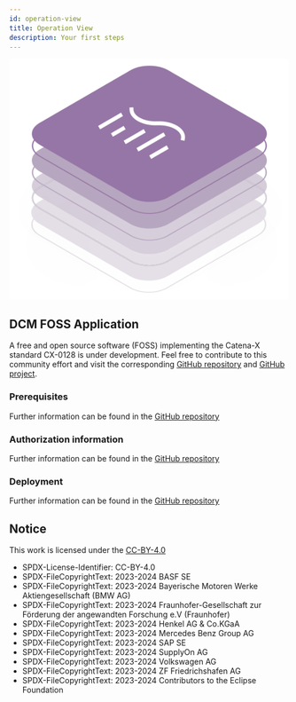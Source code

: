 ```yaml
---
id: operation-view
title: Operation View
description: Your first steps
---
```


![DCM kit banner](/img/kit-icons/dcm-kit-icon.svg)

## DCM FOSS Application

A free and open source software (FOSS) implementing the Catena-X standard CX-0128 is under development. Feel free to contribute to this community effort and visit the corresponding [GitHub repository](https://github.com/eclipse-tractusx/demand-capacity-mgmt) and [GitHub project](https://github.com/orgs/eclipse-tractusx/projects/66).

### Prerequisites

Further information can be found in the [GitHub repository](https://github.com/eclipse-tractusx/demand-capacity-mgmt)

### Authorization information

Further information can be found in the [GitHub repository](https://github.com/eclipse-tractusx/demand-capacity-mgmt)

### Deployment

Further information can be found in the [GitHub repository](https://github.com/eclipse-tractusx/demand-capacity-mgmt)

## Notice

This work is licensed under the [CC-BY-4.0](https://creativecommons.org/licenses/by/4.0/legalcode)

- SPDX-License-Identifier: CC-BY-4.0
- SPDX-FileCopyrightText: 2023-2024 BASF SE
- SPDX-FileCopyrightText: 2023-2024 Bayerische Motoren Werke Aktiengesellschaft (BMW AG)
- SPDX-FileCopyrightText: 2023-2024 Fraunhofer-Gesellschaft zur Förderung der angewandten Forschung e.V (Fraunhofer)
- SPDX-FileCopyrightText: 2023-2024 Henkel AG & Co.KGaA
- SPDX-FileCopyrightText: 2023-2024 Mercedes Benz Group AG
- SPDX-FileCopyrightText: 2023-2024 SAP SE
- SPDX-FileCopyrightText: 2023-2024 SupplyOn AG
- SPDX-FileCopyrightText: 2023-2024 Volkswagen AG
- SPDX-FileCopyrightText: 2023-2024 ZF Friedrichshafen AG
- SPDX-FileCopyrightText: 2023-2024 Contributors to the Eclipse Foundation
